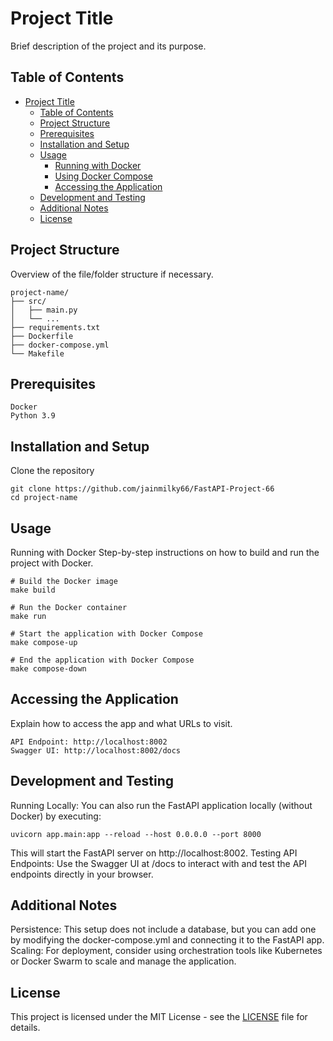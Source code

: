 # Project Title

Brief description of the project and its purpose.

## Table of Contents

- [Project Title](#project-title)
  - [Table of Contents](#table-of-contents)
  - [Project Structure](#project-structure)
  - [Prerequisites](#prerequisites)
  - [Installation and Setup](#installation-and-setup)
  - [Usage](#usage)
    - [Running with Docker](#running-with-docker)
    - [Using Docker Compose](#using-docker-compose)
    - [Accessing the Application](#accessing-the-application)
  - [Development and Testing](#development-and-testing)
  - [Additional Notes](#additional-notes)
  - [License](#license)

## Project Structure

Overview of the file/folder structure if necessary.

```plaintext
project-name/
├── src/
│   ├── main.py
│   └── ...
├── requirements.txt
├── Dockerfile
├── docker-compose.yml
└── Makefile
```

## Prerequisites
```plaintext
Docker 
Python 3.9
```

## Installation and Setup
Clone the repository
```plaintext
git clone https://github.com/jainmilky66/FastAPI-Project-66
cd project-name
```

## Usage
Running with Docker
Step-by-step instructions on how to build and run the project with Docker.

```plaintext
# Build the Docker image
make build

# Run the Docker container
make run

# Start the application with Docker Compose
make compose-up

# End the application with Docker Compose
make compose-down
```

## Accessing the Application
Explain how to access the app and what URLs to visit. 
```plaintext
API Endpoint: http://localhost:8002
Swagger UI: http://localhost:8002/docs
```

## Development and Testing
Running Locally: You can also run the FastAPI application locally (without Docker) by executing:
```plaintext
uvicorn app.main:app --reload --host 0.0.0.0 --port 8000
```
This will start the FastAPI server on http://localhost:8002.
Testing API Endpoints: Use the Swagger UI at /docs to interact with and test the API endpoints directly in your browser.


## Additional Notes
Persistence: This setup does not include a database, but you can add one by modifying the docker-compose.yml and connecting it to the FastAPI app.
Scaling: For deployment, consider using orchestration tools like Kubernetes or Docker Swarm to scale and manage the application.

## License
This project is licensed under the MIT License - see the [LICENSE](LICENSE) file for details.
